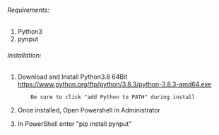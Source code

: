 

###### Requirements:

1. Python3
1. pynput

###### Installation:

1. Download and Install Python3.8 64Bit https://www.python.org/ftp/python/3.8.3/python-3.8.3-amd64.exe

           Be sure to click "add Python to PATH" during install
          
1. Once installed, Open Powershell in Administrator
1. In PowerShell enter "pip install pynput"

